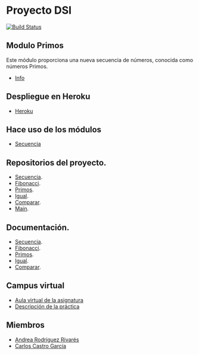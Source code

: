 # Proyecto DSI

[![Build Status](https://travis-ci.org/ULL-ESIT-DSI-1617/proyecto-dsi-andrea-carlos-35l1-primos.svg?branch=master)](https://travis-ci.org/ULL-ESIT-DSI-1617/proyecto-dsi-andrea-carlos-35l1-primos)

## Modulo Primos

Este módulo proporciona una nueva secuencia de números, conocida como números Primos.
* [Info](https://es.wikipedia.org/wiki/N%C3%BAmero_primo)
## Despliegue en Heroku
  * [Heroku](https://ull-andrea-carlos-comparador.herokuapp.com/)

## Hace uso de los módulos
  * [Secuencia](https://www.npmjs.com/package/@ull-andrea-carlos/secuencia)
## Repositorios del proyecto.
  * [Secuencia](https://github.com/ULL-ESIT-DSI-1617/proyecto-dsi-andrea-carlos-35l1-secuencia).
  * [Fibonacci](https://github.com/ULL-ESIT-DSI-1617/proyecto-dsi-andrea-carlos-35l1-fibonacci).
  * [Primos](https://github.com/ULL-ESIT-DSI-1617/proyecto-dsi-andrea-carlos-35l1-primos).
  * [Igual](https://github.com/ULL-ESIT-DSI-1617/proyecto-dsi-andrea-carlos-35l1-igual).
  * [Comparar](https://github.com/ULL-ESIT-DSI-1617/proyecto-dsi-andrea-carlos-35l1-comparar).
  * [Main](https://github.com/ULL-ESIT-DSI-1617/proyecto-dsi-andrea-carlos-35l1-p5).
## Documentación.
* [Secuencia](https://ull-esit-dsi-1617.github.io/proyecto-dsi-andrea-carlos-35l1-secuencia/).
* [Fibonacci](https://ull-esit-dsi-1617.github.io/proyecto-dsi-andrea-carlos-35l1-fibonacci/).
* [Primos](https://ull-esit-dsi-1617.github.io/proyecto-dsi-andrea-carlos-35l1-primos/).
* [Igual](https://ull-esit-dsi-1617.github.io/proyecto-dsi-andrea-carlos-35l1-igual/).
* [Comparar](https://ull-esit-dsi-1617.github.io/proyecto-dsi-andrea-carlos-35l1-comparar/).
## Campus virtual
* [Aula virtual de la asignatura](https://campusvirtual.ull.es/1617/course/view.php?id=1136)
* [Descripción de la práctica](https://casianorodriguezleon.gitbooks.io/ull-esit-1617/content/proyectos/dsi/)
## Miembros
* [Andrea Rodríguez Rivarés](https://alu0100826999.github.io/)
* [Carlos Castro García](https://alu0100819847.github.io/)
